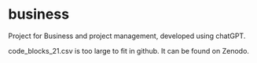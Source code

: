 # business
Project for Business and project management, developed using chatGPT. 

code_blocks_21.csv is too large to fit in github. It can be found on Zenodo. 
